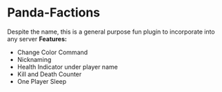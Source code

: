 # Panda-Factions
Despite the name, this is a general purpose fun plugin to incorporate into any server
<b>Features:</b>
  - Change Color Command
  - Nicknaming
  - Health Indicator under player name
  - Kill and Death Counter
  - One Player Sleep
